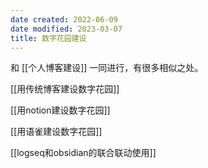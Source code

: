 ```yaml
---
date created: 2022-06-09
date modified: 2023-03-07
title: 数字花园建设
---
```


和 [[个人博客建设]] 一同进行，有很多相似之处。

[[用传统博客建设数字花园]]

[[用notion建设数字花园]]

[[用语雀建设数字花园]]

[[logseq和obsidian的联合联动使用]]
